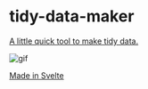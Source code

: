 # tidy-data-maker
[A little quick tool to make tidy data.](https://onsvisual.github.io/tidy-data-maker/)

![gif](https://user-images.githubusercontent.com/2945099/103656285-5404fd80-4f60-11eb-8223-3017964fd66b.gif)


[Made in Svelte](https://svelte.dev/repl/ef024a5a75994f598baabb9d1e614ce2?version=3.31.2)

